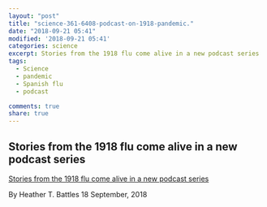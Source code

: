 ```yaml
---
layout: "post"
title: "science-361-6408-podcast-on-1918-pandemic."
date: "2018-09-21 05:41"
modified: '2018-09-21 05:41'
categories: science
excerpt: Stories from the 1918 flu come alive in a new podcast series
tags:
  - Science
  - pandemic
  - Spanish flu
  - podcast

comments: true
share: true
---
```


## Stories from the 1918 flu come alive in a new podcast series

[Stories from the 1918 flu come alive in a new podcast series](http://goingviralthepod.libsyn.com)

By Heather T. Battles 18 September, 2018
